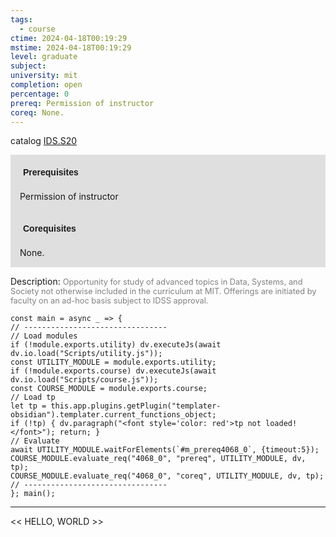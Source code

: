 ```yaml
---
tags:
  - course
ctime: 2024-04-18T00:19:29
mstime: 2024-04-18T00:19:29
level: graduate
subject: 
university: mit
completion: open
percentage: 0
prereq: Permission of instructor
coreq: None.
---
```


catalog [IDS.S20](http://student.mit.edu/catalog/mIDSa.html#IDS.S20)

<span style="display: block; padding: 15px; background-color: rgb(100, 100, 100, 0.2);"><font id="m_prereq4068_0" style="display: block; font-family: Arial, sans-serif; font-weight: bold; padding: 5px">Prerequisites</font><br><span id="prereq4068_0">Permission of instructor</span></span>
<span style="display: block; padding: 15px; background-color: rgb(100, 100, 100, 0.2);"><font id="m_coreq4068_0" style="display: block; font-family: Arial, sans-serif; font-weight: bold; padding: 5px">Corequisites</font><br><span id="coreq4068_0">None.</span></span>

<font style="">Description:</font>
<font style="color: grey; font-size: 0.8rem;">Opportunity for study of advanced topics in Data, Systems, and Society not otherwise included in the curriculum at MIT. Offerings are initiated by faculty on an ad-hoc basis subject to IDSS approval.</font>

```dataviewjs
const main = async _ => {
// --------------------------------
// Load modules
if (!module.exports.utility) dv.executeJs(await dv.io.load("Scripts/utility.js"));
const UTILITY_MODULE = module.exports.utility;
if (!module.exports.course) dv.executeJs(await dv.io.load("Scripts/course.js"));
const COURSE_MODULE = module.exports.course;
// Load tp
let tp = this.app.plugins.getPlugin("templater-obsidian").templater.current_functions_object;
if (!tp) { dv.paragraph("<font style='color: red'>tp not loaded!</font>"); return; }
// Evaluate
await UTILITY_MODULE.waitForElements(`#m_prereq4068_0`, {timeout:5});
COURSE_MODULE.evaluate_req("4068_0", "prereq", UTILITY_MODULE, dv, tp);
COURSE_MODULE.evaluate_req("4068_0", "coreq", UTILITY_MODULE, dv, tp);
// --------------------------------
}; main();
```

---

<< HELLO, WORLD >>
